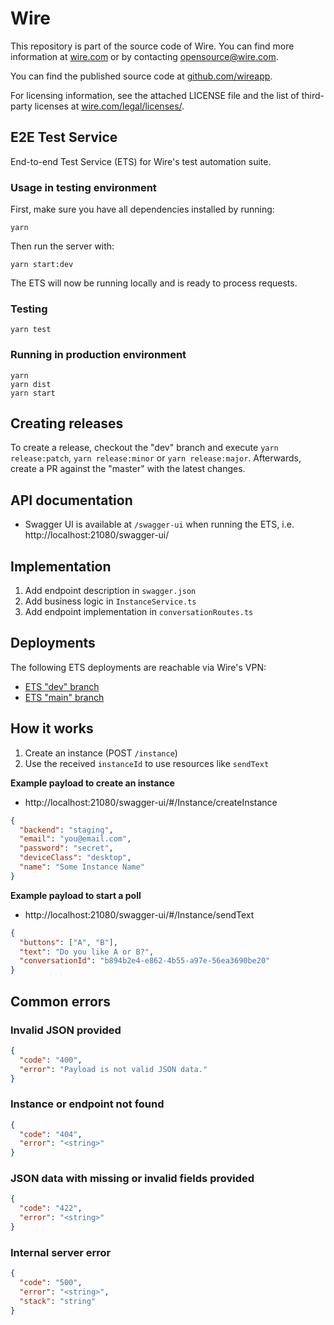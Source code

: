 # Wire

This repository is part of the source code of Wire. You can find more information at [wire.com](https://wire.com) or by contacting opensource@wire.com.

You can find the published source code at [github.com/wireapp](https://github.com/wireapp).

For licensing information, see the attached LICENSE file and the list of third-party licenses at [wire.com/legal/licenses/](https://wire.com/legal/licenses/).

## E2E Test Service

End-to-end Test Service (ETS) for Wire's test automation suite.

### Usage in testing environment

First, make sure you have all dependencies installed by running:

```
yarn
```

Then run the server with:

```
yarn start:dev
```

The ETS will now be running locally and is ready to process requests.

### Testing

```
yarn test
```

### Running in production environment

```
yarn
yarn dist
yarn start
```

## Creating releases

To create a release, checkout the "dev" branch and execute `yarn release:patch`, `yarn release:minor` or `yarn release:major`. Afterwards, create a PR against the "master" with the latest changes.

## API documentation

- Swagger UI is available at `/swagger-ui` when running the ETS, i.e. http://localhost:21080/swagger-ui/

## Implementation

1. Add endpoint description in `swagger.json`
1. Add business logic in `InstanceService.ts`
1. Add endpoint implementation in `conversationRoutes.ts`

## Deployments

The following ETS deployments are reachable via Wire's VPN:

- [ETS "dev" branch](http://192.168.120.44:27080/swagger-ui/)
- [ETS "main" branch](http://192.168.120.44:28080/swagger-ui/)

## How it works

1. Create an instance (POST `/instance`)
1. Use the received `instanceId` to use resources like `sendText`

**Example payload to create an instance**

- http://localhost:21080/swagger-ui/#/Instance/createInstance

```json
{
  "backend": "staging",
  "email": "you@email.com",
  "password": "secret",
  "deviceClass": "desktop",
  "name": "Some Instance Name"
}
```

**Example payload to start a poll**

- http://localhost:21080/swagger-ui/#/Instance/sendText

```json
{
  "buttons": ["A", "B"],
  "text": "Do you like A or B?",
  "conversationId": "b894b2e4-e862-4b55-a97e-56ea3690be20"
}
```

## Common errors

### Invalid JSON provided

```json
{
  "code": "400",
  "error": "Payload is not valid JSON data."
}
```

### Instance or endpoint not found

```json
{
  "code": "404",
  "error": "<string>"
}
```

### JSON data with missing or invalid fields provided

```json
{
  "code": "422",
  "error": "<string>"
}
```

### Internal server error

```json
{
  "code": "500",
  "error": "<string>",
  "stack": "string"
}
```

